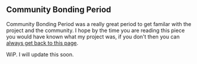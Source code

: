 ## Community Bonding Period

Community Bonding Period was a really great period to get familar with the project
and the community. I hope by the time you are reading this piece you would have known
what my project was, if you don't then you can [always get back to this page](../index.md).

WiP. I will update this soon.